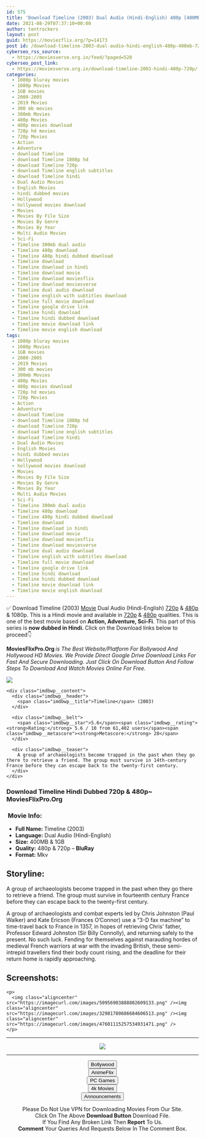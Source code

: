 ```yaml
---
id: 575
title: 'Download Timeline (2003) Dual Audio (Hindi-English) 480p [400MB] || 720p [1.1GB]'
date: 2021-08-29T07:37:10+00:00
author: tentrockers
layout: post
guid: https://moviezflix.org/?p=14173
post id: /download-timeline-2003-dual-audio-hindi-english-480p-400mb-720p-1-1gb/
cyberseo_rss_source:
  - https://moviesverse.org.in/feed/?paged=520
cyberseo_post_link:
  - https://moviesverse.org.in/download-timeline-2003-hindi-480p-720p/
categories:
  - 1080p bluray movies
  - 1080p Movies
  - 1GB movies
  - 2000-2005
  - 2019 Movies
  - 300 mb movies
  - 300mb Movies
  - 480p Movies
  - 480p movies download
  - 720p hd movies
  - 720p Movies
  - Action
  - Adventure
  - download Timeline
  - download Timeline 1080p hd
  - download Timeline 720p
  - download Timeline english subtitles
  - download Timeline hindi
  - Dual Audio Movies
  - English Movies
  - hindi dubbed movies
  - Hollywood
  - hollywood movies download
  - Movies
  - Movies By File Size
  - Movies By Genre
  - Movies By Year
  - Multi Audio Movies
  - Sci-Fi
  - Timeline 300mb dual audio
  - Timeline 480p download
  - Timeline 480p hindi dubbed download
  - Timeline download
  - Timeline download in hindi
  - Timeline download movie
  - Timeline download moviesflix
  - Timeline download moviesverse
  - Timeline dual audio download
  - Timeline english with subtitles download
  - Timeline full movie download
  - Timeline google drive link
  - Timeline hindi download
  - Timeline hindi dubbed download
  - Timeline movie download link
  - Timeline movie english download
tags:
  - 1080p bluray movies
  - 1080p Movies
  - 1GB movies
  - 2000-2005
  - 2019 Movies
  - 300 mb movies
  - 300mb Movies
  - 480p Movies
  - 480p movies download
  - 720p hd movies
  - 720p Movies
  - Action
  - Adventure
  - download Timeline
  - download Timeline 1080p hd
  - download Timeline 720p
  - download Timeline english subtitles
  - download Timeline hindi
  - Dual Audio Movies
  - English Movies
  - hindi dubbed movies
  - Hollywood
  - hollywood movies download
  - Movies
  - Movies By File Size
  - Movies By Genre
  - Movies By Year
  - Multi Audio Movies
  - Sci-Fi
  - Timeline 300mb dual audio
  - Timeline 480p download
  - Timeline 480p hindi dubbed download
  - Timeline download
  - Timeline download in hindi
  - Timeline download movie
  - Timeline download moviesflix
  - Timeline download moviesverse
  - Timeline dual audio download
  - Timeline english with subtitles download
  - Timeline full movie download
  - Timeline google drive link
  - Timeline hindi download
  - Timeline hindi dubbed download
  - Timeline movie download link
  - Timeline movie english download
---
```

<div class="thecontent clearfix">
  <p>
    ✅ Download Timeline (2003) <a href="https://moviesverse.org.in/category/movies/" data-wpel-link="internal">Movie</a> Dual Audio (Hindi-English) <a href="https://moviesverse.org.in/720p-movies/" data-wpel-link="internal">720p</a>&nbsp;&&nbsp;<a href="https://moviesverse.org.in/480p-movies/" data-wpel-link="internal">480p</a> & 1080p. This is a Hindi movie and available in <a href="https://moviesverse.org.in/720p-movies/" data-wpel-link="internal">720p</a>&nbsp;&&nbsp;<a href="https://moviesverse.org.in/480p-movies/" data-wpel-link="internal">480p</a> qualities. This is one of the best movie based on <strong>Action, Adventure, Sci-Fi</strong>. This part of this series is <strong>now dubbed in <span>Hindi.&nbsp;</span></strong><span>Click on the Download links below to proceed👇</span>
  </p>
  
  <p>
    <strong><span>MoviesFlixPro.Org&nbsp;</span></strong><em>is The Best Website/Platform For Bollywood And Hollywood HD Movies. We Provide Direct Google Drive Download Links For Fast And Secure Downloading. Just Click On Download Button And Follow Steps To&nbsp;Download And Watch Movies Online For Free.</em>
  </p>
  
  <div class="imdbwp imdbwp--movie dark">
    <div class="imdbwp__thumb">
      <a class="imdbwp__link" target="_blank" title="Timeline" href="https://www.imdb.com/title/tt0300556/" rel="nofollow external noopener noreferrer" data-wpel-link="external"><img class="imdbwp__img" src="https://m.media-amazon.com/images/M/MV5BMTg5OTAyNDE3NV5BMl5BanBnXkFtZTYwOTkzMzE3._V1_SX300.jpg" /></a>
    </div>
    
    <div class="imdbwp__content">
      <div class="imdbwp__header">
        <span class="imdbwp__title">Timeline</span> (2003)
      </div>
      
      <div class="imdbwp__belt">
        <span class="imdbwp__star">5.6</span><span class="imdbwp__rating"><strong>Rating:</strong> 5.6 / 10 from 61,402 users</span><span class="imdbwp__metascore"><strong>Metascore:</strong> 28</span>
      </div>
      
      <div class="imdbwp__teaser">
        A group of archaeologists become trapped in the past when they go there to retrieve a friend. The group must survive in 14th-century France before they can escape back to the twenty-first century.
      </div>
    </div>
  </div>
  
  <h3>
    <span>Download Timeline Hindi Dubbed 720p & 480p~ MoviesFlixPro.Org</span>
  </h3>
  
  <h3>
    <span>&nbsp;Movie Info:&nbsp;</span>
  </h3>
  
  <ul>
    <li>
      <strong>Full Name: </strong>Timeline (2003)
    </li>
    <li>
      <strong>Language:</strong> Dual Audio (Hindi-English)
    </li>
    <li>
      <strong>Size:</strong> 400MB & 1GB
    </li>
    <li>
      <strong>Quality:</strong> 480p & 720p – <span><strong>BluRay</strong></span>
    </li>
    <li>
      <strong>Format:</strong>&nbsp;Mkv
    </li>
  </ul>
  
  <h2>
    <span>Storyline:</span>
  </h2>
  
  <p>
    A group of archaeologists become trapped in the past when they go there to retrieve a friend. The group must survive in fourteenth century France before they can escape back to the twenty-first century.
  </p>
  
  <div>
    A group of archaeologists and combat experts led by Chris Johnston (Paul Walker) and Kate Ericson (Frances O’Connor) use a “3-D fax machine” to time-travel back to France in 1357, in hopes of retrieving Chris’ father, Professor Edward Johnston (Sir Billy Connolly), and returning safely to the present. No such luck. Fending for themselves against marauding hordes of medieval French warriors at war with the invading British, these semi-intrepid travellers find their body count rising, and the deadline for their return home is rapidly approaching.
  </div>
  
  <div class="summary_text">
    <h2>
      <span>Screenshots:</span>
    </h2>
    
    <p>
      <img class="aligncenter" src="https://imagecurl.com/images/50956903888802609133.png" /><img class="aligncenter" src="https://imagecurl.com/images/32981780686684606513.png" /><img class="aligncenter" src="https://imagecurl.com/images/47601115257534931471.png" />
    </p>
  </div>
</div>

<center>
  </p> 
  
  <hr />
  
  <p>
    <a href="http://gdrivepro.xyz/join.php" data-wpel-link="external" target="_blank" rel="nofollow external noopener noreferrer"><img src="https://i.imgur.com/FhMdWdW.png" /></a>
  </p>
  
  <hr />
  
  <p>
    <a href="https://dogemovies.xyz" target="_blank" data-wpel-link="external" rel="nofollow external noopener noreferrer"><button class="button button5">Bollywood</button></a><br /> <a href="https://animeflix.in" target="_blank" data-wpel-link="external" rel="nofollow external noopener noreferrer"><button class="button button5">AnimeFlix</button></a><br /> <a href="https://gamesflix.net/" target="_blank" data-wpel-link="external" rel="nofollow external noopener noreferrer"><button class="button button5">PC Games</button></a><br /> <a href="https://uhdmovies.in" target="_blank" data-wpel-link="external" rel="nofollow external noopener noreferrer"><button class="button button5">4k Movies</button></a><br /> <a href="https://moviesverse.org.in/announcements/" target="_blank" data-wpel-link="internal" rel="noopener"><button class="button button5">Announcements</button></a>
  </p>
  
  <div class="alert alert-danger">
    Please Do Not Use VPN for Downloading Movies From Our Site.
  </div>
  
  <div class="alert alert-success">
    Click On The Above <strong>Download Button</strong> Download File.
  </div>
  
  <div class="alert alert-warning">
    If You Find Any Broken Link Then <strong>Report</strong> To Us.
  </div>
  
  <div class="alert alert-info">
    <strong>Comment</strong> Your Queries And Requests Below In The Comment Box.
  </div>
  
  <p>
    </center>
  </p>